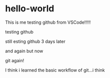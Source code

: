 # hello-world
This is me testing github from VSCode!!!!!

testing github

still esting github 3 days later

and again but now

git again!

I think i learned the basic workflow of git...i think
